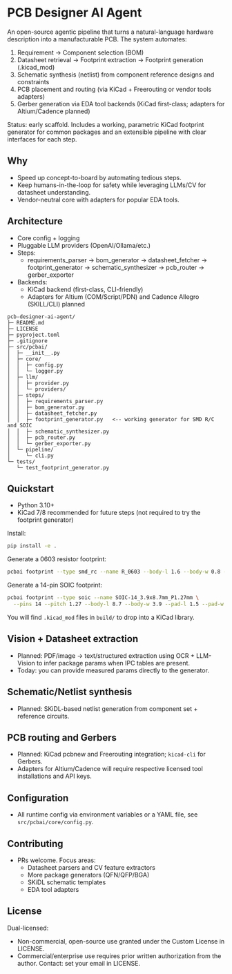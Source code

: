 # PCB Designer AI Agent

An open-source agentic pipeline that turns a natural-language hardware description into a manufacturable PCB. The system automates:

1) Requirement → Component selection (BOM)
2) Datasheet retrieval → Footprint extraction → Footprint generation (.kicad_mod)
3) Schematic synthesis (netlist) from component reference designs and constraints
4) PCB placement and routing (via KiCad + Freerouting or vendor tools adapters)
5) Gerber generation via EDA tool backends (KiCad first-class; adapters for Altium/Cadence planned)

Status: early scaffold. Includes a working, parametric KiCad footprint generator for common packages and an extensible pipeline with clear interfaces for each step.

## Why
- Speed up concept-to-board by automating tedious steps.
- Keep humans-in-the-loop for safety while leveraging LLMs/CV for datasheet understanding.
- Vendor-neutral core with adapters for popular EDA tools.

## Architecture
- Core config + logging
- Pluggable LLM providers (OpenAI/Ollama/etc.)
- Steps:
  - requirements_parser → bom_generator → datasheet_fetcher → footprint_generator → schematic_synthesizer → pcb_router → gerber_exporter
- Backends:
  - KiCad backend (first-class, CLI-friendly)
  - Adapters for Altium (COM/Script/PDN) and Cadence Allegro (SKILL/CLI) planned

```text
pcb-designer-ai-agent/
├─ README.md
├─ LICENSE
├─ pyproject.toml
├─ .gitignore
├─ src/pcbai/
│  ├─ __init__.py
│  ├─ core/
│  │  ├─ config.py
│  │  └─ logger.py
│  ├─ llm/
│  │  ├─ provider.py
│  │  └─ providers/
│  ├─ steps/
│  │  ├─ requirements_parser.py
│  │  ├─ bom_generator.py
│  │  ├─ datasheet_fetcher.py
│  │  ├─ footprint_generator.py   <-- working generator for SMD R/C and SOIC
│  │  ├─ schematic_synthesizer.py
│  │  ├─ pcb_router.py
│  │  └─ gerber_exporter.py
│  └─ pipeline/
│     └─ cli.py
└─ tests/
   └─ test_footprint_generator.py
```

## Quickstart
- Python 3.10+
- KiCad 7/8 recommended for future steps (not required to try the footprint generator)

Install:

```bash
pip install -e .
```

Generate a 0603 resistor footprint:

```bash
pcbai footprint --type smd_rc --name R_0603 --body-l 1.6 --body-w 0.8 --pad-l 0.9 --pad-w 0.8 --gap 0.8 --out build/
```

Generate a 14-pin SOIC footprint:

```bash
pcbai footprint --type soic --name SOIC-14_3.9x8.7mm_P1.27mm \
  --pins 14 --pitch 1.27 --body-l 8.7 --body-w 3.9 --pad-l 1.5 --pad-w 0.6 --row-offset 2.3 --out build/
```

You will find `.kicad_mod` files in `build/` to drop into a KiCad library.

## Vision + Datasheet extraction
- Planned: PDF/image → text/structured extraction using OCR + LLM-Vision to infer package params when IPC tables are present.
- Today: you can provide measured params directly to the generator.

## Schematic/Netlist synthesis
- Planned: SKiDL-based netlist generation from component set + reference circuits.

## PCB routing and Gerbers
- Planned: KiCad pcbnew and Freerouting integration; `kicad-cli` for Gerbers.
- Adapters for Altium/Cadence will require respective licensed tool installations and API keys.

## Configuration
- All runtime config via environment variables or a YAML file, see `src/pcbai/core/config.py`.

## Contributing
- PRs welcome. Focus areas:
  - Datasheet parsers and CV feature extractors
  - More package generators (QFN/QFP/BGA)
  - SKiDL schematic templates
  - EDA tool adapters

## License
Dual-licensed: 
- Non-commercial, open-source use granted under the Custom License in LICENSE.
- Commercial/enterprise use requires prior written authorization from the author. Contact: set your email in LICENSE.

